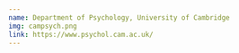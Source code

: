 ```yaml
---
name: Department of Psychology, University of Cambridge
img: campsych.png
link: https://www.psychol.cam.ac.uk/
---
```

